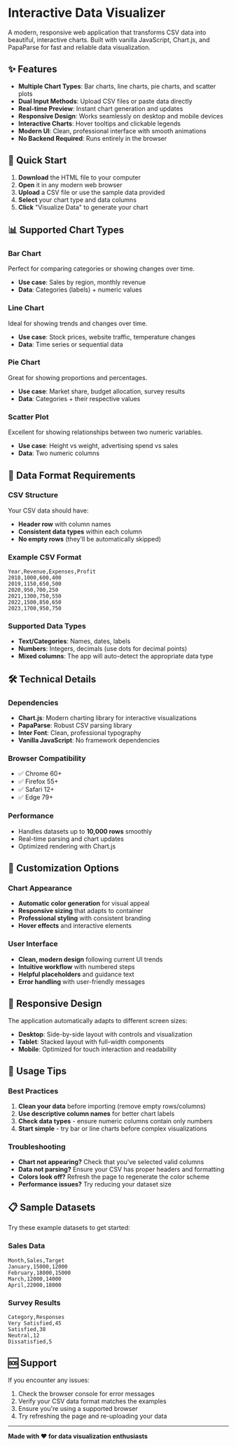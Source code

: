 # Interactive Data Visualizer

A modern, responsive web application that transforms CSV data into beautiful, interactive charts. Built with vanilla JavaScript, Chart.js, and PapaParse for fast and reliable data visualization.

## ✨ Features

- **Multiple Chart Types**: Bar charts, line charts, pie charts, and scatter plots
- **Dual Input Methods**: Upload CSV files or paste data directly
- **Real-time Preview**: Instant chart generation and updates
- **Responsive Design**: Works seamlessly on desktop and mobile devices
- **Interactive Charts**: Hover tooltips and clickable legends
- **Modern UI**: Clean, professional interface with smooth animations
- **No Backend Required**: Runs entirely in the browser

## 🚀 Quick Start

1. **Download** the HTML file to your computer
2. **Open** it in any modern web browser
3. **Upload** a CSV file or use the sample data provided
4. **Select** your chart type and data columns
5. **Click** "Visualize Data" to generate your chart

## 📊 Supported Chart Types

### Bar Chart
Perfect for comparing categories or showing changes over time.
- **Use case**: Sales by region, monthly revenue
- **Data**: Categories (labels) + numeric values

### Line Chart
Ideal for showing trends and changes over time.
- **Use case**: Stock prices, website traffic, temperature changes
- **Data**: Time series or sequential data

### Pie Chart
Great for showing proportions and percentages.
- **Use case**: Market share, budget allocation, survey results
- **Data**: Categories + their respective values

### Scatter Plot
Excellent for showing relationships between two numeric variables.
- **Use case**: Height vs weight, advertising spend vs sales
- **Data**: Two numeric columns

## 📝 Data Format Requirements

### CSV Structure
Your CSV data should have:
- **Header row** with column names
- **Consistent data types** within each column
- **No empty rows** (they'll be automatically skipped)

### Example CSV Format
```csv
Year,Revenue,Expenses,Profit
2018,1000,600,400
2019,1150,650,500
2020,950,700,250
2021,1300,750,550
2022,1500,850,650
2023,1700,950,750
```

### Supported Data Types
- **Text/Categories**: Names, dates, labels
- **Numbers**: Integers, decimals (use dots for decimal points)
- **Mixed columns**: The app will auto-detect the appropriate data type

## 🛠️ Technical Details

### Dependencies
- **Chart.js**: Modern charting library for interactive visualizations
- **PapaParse**: Robust CSV parsing library
- **Inter Font**: Clean, professional typography
- **Vanilla JavaScript**: No framework dependencies

### Browser Compatibility
- ✅ Chrome 60+
- ✅ Firefox 55+
- ✅ Safari 12+
- ✅ Edge 79+

### Performance
- Handles datasets up to **10,000 rows** smoothly
- Real-time parsing and chart updates
- Optimized rendering with Chart.js

## 🎨 Customization Options

### Chart Appearance
- **Automatic color generation** for visual appeal
- **Responsive sizing** that adapts to container
- **Professional styling** with consistent branding
- **Hover effects** and interactive elements

### User Interface
- **Clean, modern design** following current UI trends
- **Intuitive workflow** with numbered steps
- **Helpful placeholders** and guidance text
- **Error handling** with user-friendly messages

## 📱 Responsive Design

The application automatically adapts to different screen sizes:
- **Desktop**: Side-by-side layout with controls and visualization
- **Tablet**: Stacked layout with full-width components
- **Mobile**: Optimized for touch interaction and readability

## 🔧 Usage Tips

### Best Practices
1. **Clean your data** before importing (remove empty rows/columns)
2. **Use descriptive column names** for better chart labels
3. **Check data types** - ensure numeric columns contain only numbers
4. **Start simple** - try bar or line charts before complex visualizations

### Troubleshooting
- **Chart not appearing?** Check that you've selected valid columns
- **Data not parsing?** Ensure your CSV has proper headers and formatting
- **Colors look off?** Refresh the page to regenerate the color scheme
- **Performance issues?** Try reducing your dataset size

## 📋 Sample Datasets

Try these example datasets to get started:

### Sales Data
```csv
Month,Sales,Target
January,15000,12000
February,18000,15000
March,12000,14000
April,22000,18000
```

### Survey Results
```csv
Category,Responses
Very Satisfied,45
Satisfied,38
Neutral,12
Dissatisfied,5
```

## 🆘 Support

If you encounter any issues:
1. Check the browser console for error messages
2. Verify your CSV data format matches the examples
3. Ensure you're using a supported browser
4. Try refreshing the page and re-uploading your data

---

**Made with ❤️ for data visualization enthusiasts**
